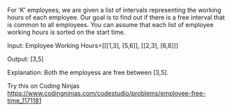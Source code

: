 
For ‘K’ employees, we are given a list of intervals representing the working hours of each employee. 
Our goal is to find out if there is a free interval that is common to all employees.
You can assume that each list of employee working hours is sorted on the start time.

Input: Employee Working Hours=[[[1,3], [5,6]], [[2,3], [6,8]]]

Output: [3,5]

Explanation: Both the employess are free between [3,5].

Try this on Coding Ninjas https://www.codingninjas.com/codestudio/problems/employee-free-time_1171181
